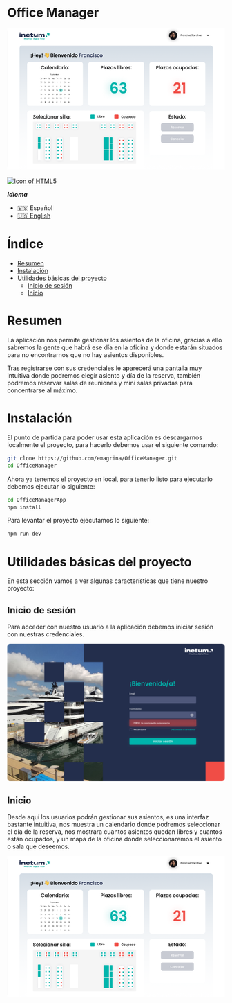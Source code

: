 # Office Manager

![Inicio](.screenshots/Home.png)

<a title="LanguagesUsed" target="_blank" href="#">
<img align="center" alt="Icon of HTML5" src="https://skillicons.dev/icons?i=dotnet,cs,rxjs,redux,react,vite,ts,sass,nodejs,figma&theme=light">
</a>

***Idioma***
- 🇪🇸 Español
- [🇺🇸 English](https://github.com/emagrina/OfficeManager)

# Índice

- [Resumen](#resumen)
- [Instalación](#instalación)
- [Utilidades básicas del proyecto](#utilidades-básicas-del-proyecto)
    - [Inicio de sesión](#inicio-de-sesión)
    - [Inicio](#inicio)

# Resumen

La aplicación nos permite gestionar los asientos de la oficina, gracias a
ello sabremos la gente que habrá ese día en la oficina y donde estarán situados
para no encontrarnos que no hay asientos disponibles.

Tras registrarse con sus credenciales le aparecerá una pantalla muy intuitiva 
donde podremos elegir asiento y día de la reserva, también podremos reservar 
salas de reuniones y mini salas privadas para concentrarse al máximo.

# Instalación

El punto de partida para poder usar esta aplicación es descargarnos localmente el proyecto, para hacerlo debemos usar el siguiente comando:

```bash
git clone https://github.com/emagrina/OfficeManager.git
cd OfficeManager
```

Ahora ya tenemos el proyecto en local, para tenerlo listo para ejecutarlo debemos ejecutar lo siguiente:
```bash
cd OfficeManagerApp
npm install
```
Para levantar el proyecto ejecutamos lo siguiente:
```bash
npm run dev
```

# Utilidades básicas del proyecto

En esta sección vamos a ver algunas características que tiene nuestro proyecto:

## Inicio de sesión
Para acceder con nuestro usuario a la aplicación debemos iniciar sesión 
con nuestras credenciales.

![Login](.screenshots/Login.png)

## Inicio
Desde aquí los usuarios podrán gestionar sus asientos, es una interfaz 
bastante intuitiva, nos muestra un calendario donde podremos seleccionar 
el día de la reserva, nos mostrara cuantos asientos quedan libres y cuantos 
están ocupados, y un mapa de la oficina donde seleccionaremos el asiento o 
sala que deseemos.

![Inicio](.screenshots/Home.png)


